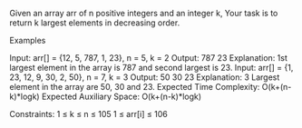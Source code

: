 Given an array arr of n positive integers and an integer k, Your task is to return k largest elements in decreasing order. 

Examples

Input: arr[] = {12, 5, 787, 1, 23}, n = 5, k = 2
Output: 787 23
Explanation: 1st largest element in the array is 787 and second largest is 23.
Input: arr[] = {1, 23, 12, 9, 30, 2, 50}, n = 7, k = 3 
Output: 50 30 23
Explanation: 3 Largest element in the array are 50, 30 and 23.
Expected Time Complexity: O(k+(n-k)*logk)
Expected Auxiliary Space: O(k+(n-k)*logk)

Constraints:
1 ≤ k ≤ n ≤ 105
1 ≤ arr[i] ≤ 106
